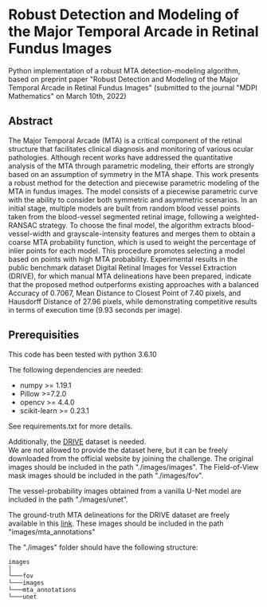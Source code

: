 # Robust Detection and Modeling of the Major Temporal Arcade in Retinal Fundus Images

Python implementation of a robust MTA detection-modeling algorithm, based on preprint paper "Robust Detection and Modeling of the Major Temporal Arcade in Retinal Fundus Images" (submitted to the journal "MDPI Mathematics" on March 10th, 2022)

<!--[](figures/graphical_abstract.png)-->

## Abstract

The Major Temporal Arcade (MTA) is a critical component of the retinal structure that facilitates clinical diagnosis and monitoring of various ocular pathologies.
Although recent works have addressed the quantitative analysis of the MTA through parametric modeling, their efforts are strongly based on an assumption of symmetry in the MTA shape.
This work presents a robust method for the detection and piecewise parametric modeling of the MTA in fundus images. 
The model consists of a piecewise parametric curve with the ability to consider both symmetric and asymmetric scenarios. In an initial stage, multiple models are built from random blood vessel points taken from the blood-vessel segmented retinal image, following a weighted-RANSAC strategy. 
To choose the final model, the algorithm extracts blood-vessel-width and grayscale-intensity features and merges them to obtain a coarse MTA probability function, which is used to weight the percentage of inlier points for each model. This procedure promotes selecting a model based on points with high MTA probability. 
Experimental results in the public benchmark dataset Digital Retinal Images for Vessel Extraction (DRIVE), for which manual MTA delineations have been prepared, indicate that the proposed method outperforms existing approaches with a balanced Accuracy of 0.7067, Mean Distance to Closest Point of 7.40 pixels, and Hausdorff Distance of 27.96 pixels, while demonstrating competitive results in terms of execution time (9.93 seconds per image).

## Prerequisities

This code has been tested with python 3.6.10

The following dependencies are needed:

- numpy >= 1.19.1
- Pillow >=7.2.0
- opencv >= 4.4.0
- scikit-learn >= 0.23.1

See requirements.txt for more details.

Additionally, the [DRIVE](https://drive.grand-challenge.org/) dataset is needed.  
We are not allowed to provide the dataset here, but it can be freely downloaded from the official website by joining the challenge. 
The original images should be included in the path "./images/images".
The Field-of-View mask images should be included in the path "./images/fov".

The vessel-probability images obtained from a vanilla U-Net model are included in the path "./images/unet".

The ground-truth MTA delineations for the DRIVE dataset are freely available in this 
[link](http://personal.cimat.mx:8181/~ivan.cruz/Journals/MTA_drive_files/MTA_images.zip).
These images should be included in the path "images/mta_annotations"  

The "./images" folder should have the following structure:

```
images
│
└───fov
└───images
└───mta_annotations
└───unet
```

